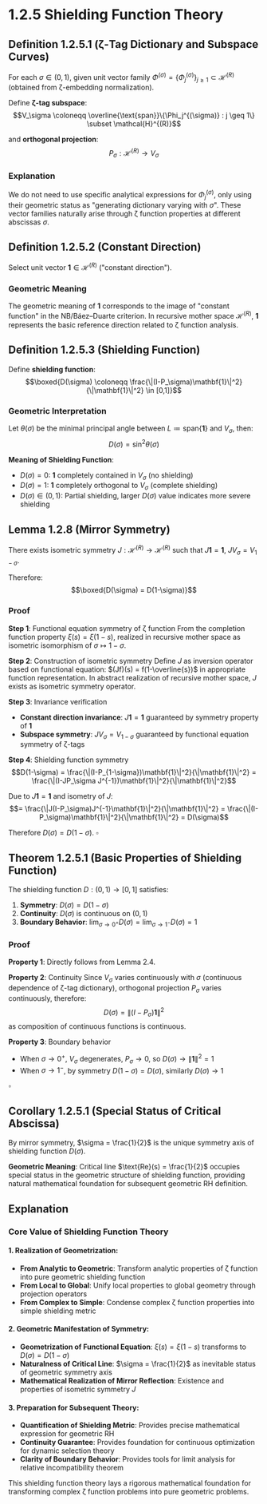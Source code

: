 # 1.2.5 Shielding Function Theory

## Definition 1.2.5.1 (ζ-Tag Dictionary and Subspace Curves)

For each $\sigma \in (0,1)$, given unit vector family $\Phi^{(\sigma)} = \{\Phi_j^{(\sigma)}\}_{j \geq 1} \subset \mathcal{H}^{(R)}$ (obtained from ζ-embedding normalization).

Define **ζ-tag subspace**:
$$V_\sigma \coloneqq \overline{\text{span}}\{\Phi_j^{(\sigma)} : j \geq 1\} \subset \mathcal{H}^{(R)}$$

and **orthogonal projection**:
$$P_\sigma : \mathcal{H}^{(R)} \to V_\sigma$$

### Explanation

We do not need to use specific analytical expressions for $\Phi_j^{(\sigma)}$, only using their geometric status as "generating dictionary varying with $\sigma$". These vector families naturally arise through ζ function properties at different abscissas $\sigma$.

## Definition 1.2.5.2 (Constant Direction)

Select unit vector $\mathbf{1} \in \mathcal{H}^{(R)}$ ("constant direction").

### Geometric Meaning

The geometric meaning of $\mathbf{1}$ corresponds to the image of "constant function" in the NB/Báez–Duarte criterion. In recursive mother space $\mathcal{H}^{(R)}$, $\mathbf{1}$ represents the basic reference direction related to ζ function analysis.

## Definition 1.2.5.3 (Shielding Function)

Define **shielding function**:
$$\boxed{D(\sigma) \coloneqq \frac{\|(I-P_\sigma)\mathbf{1}\|^2}{\|\mathbf{1}\|^2} \in [0,1]}$$

### Geometric Interpretation

Let $\theta(\sigma)$ be the minimal principal angle between $L \coloneqq \text{span}\{\mathbf{1}\}$ and $V_\sigma$, then:
$$D(\sigma) = \sin^2\theta(\sigma)$$

**Meaning of Shielding Function**:
- $D(\sigma) = 0$: $\mathbf{1}$ completely contained in $V_\sigma$ (no shielding)
- $D(\sigma) = 1$: $\mathbf{1}$ completely orthogonal to $V_\sigma$ (complete shielding)
- $D(\sigma) \in (0,1)$: Partial shielding, larger $D(\sigma)$ value indicates more severe shielding

## Lemma 1.2.8 (Mirror Symmetry)

There exists isometric symmetry $J : \mathcal{H}^{(R)} \to \mathcal{H}^{(R)}$ such that $J\mathbf{1} = \mathbf{1}$, $JV_\sigma = V_{1-\sigma}$.

Therefore:
$$\boxed{D(\sigma) = D(1-\sigma)}$$

### Proof

**Step 1**: Functional equation symmetry of ζ function
From the completion function property $\xi(s) = \xi(1-s)$, realized in recursive mother space as isometric isomorphism of $\sigma \mapsto 1-\sigma$.

**Step 2**: Construction of isometric symmetry
Define $J$ as inversion operator based on functional equation: $(Jf)(s) = f(1-\overline{s})$ in appropriate function representation. In abstract realization of recursive mother space, $J$ exists as isometric symmetry operator.

**Step 3**: Invariance verification
- **Constant direction invariance**: $J\mathbf{1} = \mathbf{1}$ guaranteed by symmetry property of $\mathbf{1}$
- **Subspace symmetry**: $JV_\sigma = V_{1-\sigma}$ guaranteed by functional equation symmetry of ζ-tags

**Step 4**: Shielding function symmetry
$$D(1-\sigma) = \frac{\|(I-P_{1-\sigma})\mathbf{1}\|^2}{\|\mathbf{1}\|^2} = \frac{\|(I-JP_\sigma J^{-1})\mathbf{1}\|^2}{\|\mathbf{1}\|^2}$$

Due to $J\mathbf{1} = \mathbf{1}$ and isometry of $J$:
$$= \frac{\|J(I-P_\sigma)J^{-1}\mathbf{1}\|^2}{\|\mathbf{1}\|^2} = \frac{\|(I-P_\sigma)\mathbf{1}\|^2}{\|\mathbf{1}\|^2} = D(\sigma)$$

Therefore $D(\sigma) = D(1-\sigma)$. $\square$

## Theorem 1.2.5.1 (Basic Properties of Shielding Function)

The shielding function $D : (0,1) \to [0,1]$ satisfies:

1. **Symmetry**: $D(\sigma) = D(1-\sigma)$
2. **Continuity**: $D(\sigma)$ is continuous on $(0,1)$
3. **Boundary Behavior**: $\lim_{\sigma \to 0^+} D(\sigma) = \lim_{\sigma \to 1^-} D(\sigma) = 1$

### Proof

**Property 1**: Directly follows from Lemma 2.4.

**Property 2**: Continuity
Since $V_\sigma$ varies continuously with $\sigma$ (continuous dependence of ζ-tag dictionary), orthogonal projection $P_\sigma$ varies continuously, therefore:
$$D(\sigma) = \|(I-P_\sigma)\mathbf{1}\|^2$$
as composition of continuous functions is continuous.

**Property 3**: Boundary behavior
- When $\sigma \to 0^+$, $V_\sigma$ degenerates, $P_\sigma \to 0$, so $D(\sigma) \to \|\mathbf{1}\|^2 = 1$
- When $\sigma \to 1^-$, by symmetry $D(1-\sigma) = D(\sigma)$, similarly $D(\sigma) \to 1$

$\square$

## Corollary 1.2.5.1 (Special Status of Critical Abscissa)

By mirror symmetry, $\sigma = \frac{1}{2}$ is the unique symmetry axis of shielding function $D(\sigma)$.

**Geometric Meaning**: Critical line $\text{Re}(s) = \frac{1}{2}$ occupies special status in the geometric structure of shielding function, providing natural mathematical foundation for subsequent geometric RH definition.

## Explanation

### **Core Value of Shielding Function Theory**

#### **1. Realization of Geometrization**:
- **From Analytic to Geometric**: Transform analytic properties of ζ function into pure geometric shielding function
- **From Local to Global**: Unify local properties to global geometry through projection operators
- **From Complex to Simple**: Condense complex ζ function properties into simple shielding metric

#### **2. Geometric Manifestation of Symmetry**:
- **Geometrization of Functional Equation**: $\xi(s) = \xi(1-s)$ transforms to $D(\sigma) = D(1-\sigma)$
- **Naturalness of Critical Line**: $\sigma = \frac{1}{2}$ as inevitable status of geometric symmetry axis
- **Mathematical Realization of Mirror Reflection**: Existence and properties of isometric symmetry $J$

#### **3. Preparation for Subsequent Theory**:
- **Quantification of Shielding Metric**: Provides precise mathematical expression for geometric RH
- **Continuity Guarantee**: Provides foundation for continuous optimization for dynamic selection theory
- **Clarity of Boundary Behavior**: Provides tools for limit analysis for relative incompatibility theorem

This shielding function theory lays a rigorous mathematical foundation for transforming complex ζ function problems into pure geometric problems.


